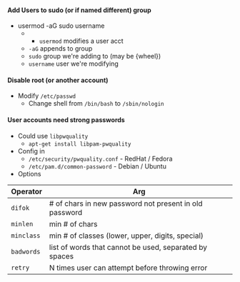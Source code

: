 #### Add Users to sudo (or if named different) group
- usermod -aG sudo username
	- - `usermod` modifies a user acct
	- `-aG` appends to group
	- `sudo` group we're adding to (may be {wheel})
	- `username` user we're modifying

#### Disable root (or another account)
- Modify `/etc/passwd`
	- Change shell from `/bin/bash` to  `/sbin/nologin`

#### User accounts need strong passwords
- Could use `libpwquality`
	- `apt-get install libpam-pwquality`
- Config in
	- `/etc/security/pwquality.conf` - RedHat / Fedora
	- `/etc/pam.d/common-password` - Debian / Ubuntu
- Options

| Operator | Arg |
|---|---|
|`difok`|# of chars in new password not present in old password|
|`minlen`|min # of chars|
|`minclass`|min # of classes (lower, upper, digits, special)|
|`badwords`|list of words that cannot be used, separated by spaces|
|`retry`| N times user can attempt before throwing error|


	